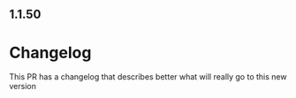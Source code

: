 
## 1.1.50

# Changelog

This PR has a changelog that describes better what will really go to this new version
                